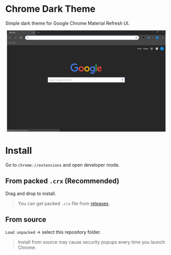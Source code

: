 # Chrome Dark Theme
Simple dark theme for Google Chrome Material Refresh UI.

![Screenshot](screenshot.png)

# Install
Go to `chrome://extensions` and open developer mode.

## From packed `.crx` (Recommended)
Drag and drop to install.

> You can get packed `.crx` file from [releases](https://github.com/the1812/chrome-dark-theme/releases).
## From source
`Load unpacked` → select this repository folder.
> Install from source may cause security popups every time you launch Chrome.
